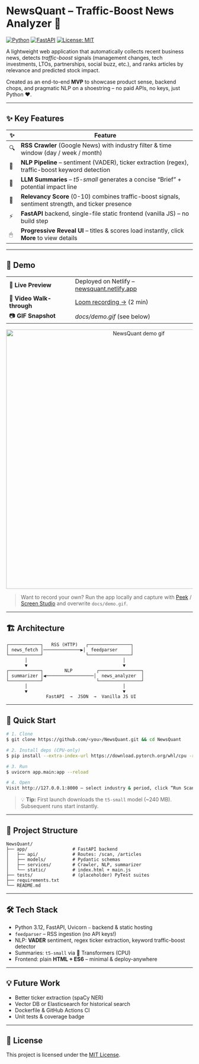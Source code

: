 # NewsQuant – Traffic-Boost News Analyzer 🚀

[![Python](https://img.shields.io/badge/Python-3.12-blue?logo=python)](https://www.python.org/) [![FastAPI](https://img.shields.io/badge/FastAPI-0.104-green?logo=fastapi)](https://fastapi.tiangolo.com/) [![License: MIT](https://img.shields.io/badge/License-MIT-yellow.svg)](LICENSE)

A lightweight web application that automatically collects recent business news, detects *traffic-boost* signals (management changes, tech investments, LTOs, partnerships, social buzz, etc.), and ranks articles by relevance and predicted stock impact.

Created as an end-to-end **MVP** to showcase product sense, backend chops, and pragmatic NLP on a shoestring – no paid APIs, no keys, just Python ♥.

---

## ✨ Key Features

| ✨ | Feature |
|---|---|
| 🔍 | **RSS Crawler** (Google News) with industry filter & time window (day / week / month) |
| 🧠 | **NLP Pipeline** – sentiment (VADER), ticker extraction (regex), traffic-boost keyword detection |
| 🤖 | **LLM Summaries** – *t5-small* generates a concise “Brief” + potential impact line |
| 🏅 | **Relevancy Score** (0-10) combines traffic-boost signals, sentiment strength, and ticker presence |
| ⚡ | **FastAPI** backend, single-file static frontend (vanilla JS) – no build step |
| 🖱 | **Progressive Reveal UI** – titles & scores load instantly, click **More** to view details |

---

## 📸 Demo

| | |
|---|---|
| 🔗 **Live Preview** | Deployed on Netlify – [newsquant.netlify.app](https://newsquant.netlify.app) |
| 🎥 **Video Walk-through** | [Loom recording →](https://loom.com/share/your-demo-link) (2 min) |
| 📷 **GIF Snapshot** | _docs/demo.gif_ (see below) |

<p align="center">
  <img src="docs/demo.gif" width="700" alt="NewsQuant demo gif">
</p>

> Want to record your own? Run the app locally and capture with [Peek](https://github.com/phw/peek) / [Screen Studio](https://screen.studio/) and overwrite `docs/demo.gif`.

---

## 🏗️ Architecture

```
┌────────────┐   RSS (HTTP)   ┌────────────────┐
│ news_fetch │──────────────▶│  feedparser     │
└────────────┘                └────────────────┘
       │                                    │
       ▼                                    ▼
┌────────────┐        NLP         ┌────────────────┐
│ summarizer │◀──────────────────│  news_analyzer  │
└────────────┘                    └────────────────┘
       │                                    │
       ▼                                    ▼
               FastAPI  →  JSON  →  Vanilla JS UI
```

---

## 🚀 Quick Start

```bash
# 1. Clone
$ git clone https://github.com/<you>/NewsQuant.git && cd NewsQuant

# 2. Install deps (CPU-only)
$ pip install --extra-index-url https://download.pytorch.org/whl/cpu -r requirements.txt

# 3. Run
$ uvicorn app.main:app --reload

# 4. Open
Visit http://127.0.0.1:8000 – select industry & period, click “Run Scan”.
```

> 💡 **Tip:** First launch downloads the `t5-small` model (~240 MB). Subsequent runs start instantly.

---

## 📝 Project Structure

```
NewsQuant/
├── app/                 # FastAPI backend
│   ├── api/             # Routes: /scan, /articles
│   ├── models/          # Pydantic schemas
│   ├── services/        # Crawler, NLP, summarizer
│   └── static/          # index.html + main.js
├── tests/               # (placeholder) PyTest suites
├── requirements.txt
└── README.md
```

---

## 🛠 Tech Stack

* Python 3.12, FastAPI, Uvicorn ⎯ backend & static hosting
* `feedparser` – RSS ingestion (no API keys!)
* NLP: **VADER** sentiment, regex ticker extraction, keyword traffic-boost detector
* Summaries: `t5-small` via 🤗 Transformers (CPU)
* Frontend: plain **HTML + ES6** – minimal & deploy-anywhere

---

## 💡 Future Work

* Better ticker extraction (spaCy NER)
* Vector DB or Elasticsearch for historical search
* Dockerfile & GitHub Actions CI
* Unit tests & coverage badge

---

## 📄 License

This project is licensed under the [MIT License](LICENSE).
